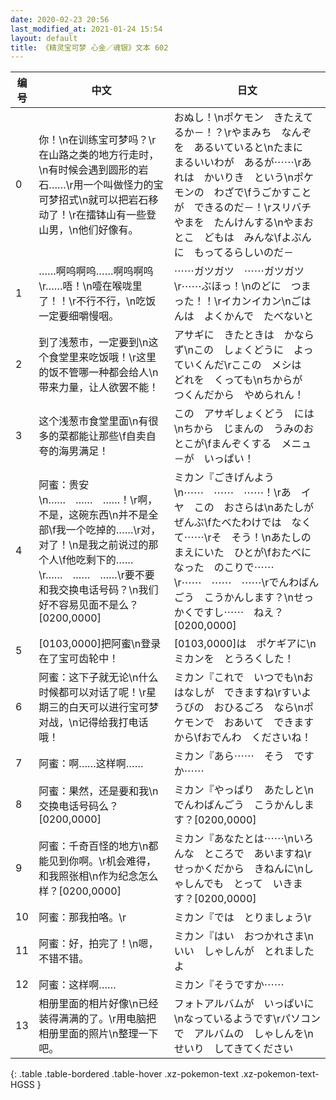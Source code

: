 ```yaml
---
date: 2020-02-23 20:56
last_modified_at: 2021-01-24 15:54
layout: default
title: 《精灵宝可梦 心金／魂银》文本 602
---
```

| 编号 | 中文 | 日文 |
| ---- | ---- | ---- |
| 0 | 你！\n在训练宝可梦吗？\r在山路之类的地方行走时，\n有时候会遇到圆形的岩石……\r用一个叫做怪力的宝可梦招式\n就可以把岩石移动了！\r在擂钵山有一些登山男，\n他们好像有。 | おぬし！\nポケモン　きたえてるか－！？\rやまみち　なんぞを　あるいていると\nたまに　まるいいわが　あるが⋯⋯\rあれは　かいりき　という\nポケモンの　わざで\fうごかすことが　できるのだ－！\rスリバチやまを　たんけんする\nやまおとこ　どもは　みんな\fよぶんに　もってるらしいのだ－ |
| 1 | ……啊呜啊呜……啊呜啊呜\r……唔！\n噎在喉咙里了！！\r不行不行，\n吃饭一定要细嚼慢咽。 | ⋯⋯ガツガツ　⋯⋯ガツガツ\r⋯⋯ぶほっ！\nのどに　つまった！！\rイカンイカン\nごはんは　よくかんで　たべないと |
| 2 | 到了浅葱市，一定要到\n这个食堂里来吃饭哦！\r这里的饭不管哪一种都会给人\n带来力量，让人欲罢不能！ | アサギに　きたときは　かならず\nこの　しょくどうに　よっていくんだ\rここの　メシは　どれを　くっても\nちからが　つくんだから　やめられん！ |
| 3 | 这个浅葱市食堂里面\n有很多的菜都能让那些\f自卖自夸的海男满足！ | この　アサギしょくどう　には\nちから　じまんの　うみのおとこが\fまんぞくする　メニュ－が　いっぱい！ |
| 4 | 阿蜜：贵安\n……　……　……！\r啊，不是，这碗东西\n并不是全部\f我一个吃掉的……\r对，对了！\n是我之前说过的那个人\f他吃剩下的……\r……　……　……\r要不要和我交换电话号码？\n我们好不容易见面不是么？[0200,0000] | ミカン『ごきげんよう\n⋯⋯　⋯⋯　⋯⋯！\rあ　イヤ　この　おさらは\nあたしが　ぜんぶ\fたべたわけでは　なく　て⋯⋯\rそ　そう！\nあたしの　まえにいた　ひとが\fおたべに　なった　のこりで⋯⋯\r⋯⋯　⋯⋯　⋯⋯\rでんわばんごう　こうかんします？\nせっかくですし⋯⋯　ねえ？[0200,0000] |
| 5 | [0103,0000]把阿蜜\n登录在了宝可齿轮中！ | [0103,0000]は　ポケギアに\nミカンを　とうろくした！ |
| 6 | 阿蜜：这下子就无论\n什么时候都可以对话了呢！\r星期三的白天可以进行宝可梦对战，\n记得给我打电话哦！ | ミカン『これで　いつでも\nおはなしが　できますね\rすいようびの　おひるごろ　なら\nポケモンで　おあいて　できますから\fおでんわ　くださいね！ |
| 7 | 阿蜜：啊……这样啊…… | ミカン『あら⋯⋯　そう　ですか⋯⋯ |
| 8 | 阿蜜：果然，还是要和我\n交换电话号码么？[0200,0000] | ミカン『やっぱり　あたしと\nでんわばんごう　こうかんします？[0200,0000] |
| 9 | 阿蜜：千奇百怪的地方\n都能见到你啊。\r机会难得，和我照张相\n作为纪念怎么样？[0200,0000] | ミカン『あなたとは⋯⋯\nいろんな　ところで　あいますね\rせっかくだから　きねんに\nしゃしんでも　とって　いきます？[0200,0000] |
| 10 | 阿蜜：那我拍咯。\r | ミカン『では　とりましょう\r |
| 11 | 阿蜜：好，拍完了！\n嗯，不错不错。 | ミカン『はい　おつかれさま\nいい　しゃしんが　とれましたよ |
| 12 | 阿蜜：这样啊…… | ミカン『そうですか⋯⋯ |
| 13 | 相册里面的相片好像\n已经装得满满的了。\r用电脑把相册里面的照片\n整理一下吧。 | フォトアルバムが　いっぱいに\nなっているようです\rパソコンで　アルバムの　しゃしんを\nせいり　してきてください |
{: .table .table-bordered .table-hover .xz-pokemon-text .xz-pokemon-text-HGSS }